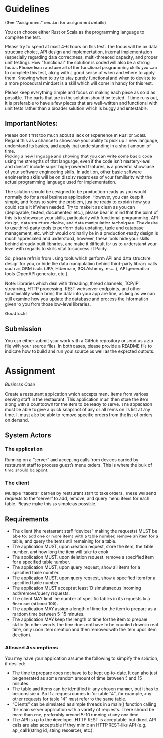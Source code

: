 # Guidelines

(See "Assignment" section for assignment details)

You can choose either Rust or Scala as the programming language to complete the test.  

Please try to spend at most 4-6 hours on this test.  The focus will be on data structure choice, API design and 
implementation, internal implementation (especially regarding data correctness, multi-threaded capacity, and 
proper unit testing).  How "functional" the solution is coded will also be a strong factor.  Please learn and use all 
of the functional programming skills you can to complete this test, along with a good sense of when and where to apply 
them.  Knowing when to try to stay purely functional and when to deviate to a more procedural mindset is a 
skill which will come in handy for this test.

Please keep everything simple and focus on making each piece as solid as possible.  The parts that are in the 
solution should be tested.  If time runs out, it is preferable to have a few pieces that are well-written and 
functional with unit tests rather than a broader solution which is buggy and untestable.

## Important Notes: 

Please don't fret too much about a lack of experience in Rust or Scala.  Regard this as a chance to showcase your 
ability to pick up a new language, understand its basics, and apply that understanding in a short amount of time.  
Picking a new language and showing that you can write some basic code using the strengths of that language, 
even if the code isn’t mastery-level and doesn’t include super high-powered features, is a powerful showcase of your 
software engineering skills.  In addition, other basic software engineering skills will be on display regardless of your
familiarity with the actual programming language used for implementation.

The solution should be designed to be production-ready as you would normally do for a real business application.
However, you can keep it simple, and focus to solve the problem, just be ready to explain how you could scale it 
if/when needed. Try to make it as clean as you can (deployable, tested, documented, etc.), please bear in mind that 
the point of this is to showcase your skills, particularly with functional programming, API design, data structure choice, 
and data manipulation techniques. The desire to use third-party tools to perform data updating, table and database management, etc. 
which would ordinarily be in a production-ready design is much appreciated and understood, 
however, these tools hide your skills behind already-built libraries, and make it difficult for us to 
understand your level with regards to skills vital to success at Paidy.  

So, please refrain from using tools which perform API and data structure design for you, or hide the data 
manipulation behind third-party library calls such as ORM tools (JPA, Hibernate, SQLAlchemy, etc...), 
API generation tools (OpenAPI generator, etc.).  

Note: Libraries which deal with threading, thread channels, TCP/IP streaming, HTTP processing, REST 
webserver endpoints, and other functionality which bring the data into your app are fine, as long as we can still 
examine how you update the database and process the information given to you from those low-level libraries.

Good luck!

## Submission

You can either submit your work with a GitHub repository or send us a zip file with your source files.  In both cases, 
please provide a README file to indicate how to build and run your source as well as the expected outputs.

# Assignment

*Business Case*

Create a restaurant application which accepts menu items from various serving staff in the restaurant.  This 
application must then store the item along with a countdown for the item to be ready to serve.  The application 
must be able to give a quick snapshot of any or all items on its list at any time.  It must also be able to remove 
specific orders from the list of orders on demand.

## System Actors

### The application
Running on a “server” and accepting calls from devices carried by restaurant staff to process guest’s 
menu orders.  This is where the bulk of time should be spent.

### The client 
Multiple "tablets" carried by restaurant staff to take orders.  These will send requests to the “server”
to add, remove, and query menu items for each table.  Please make this as simple as possible.

## Requirements

* The client (the restaurant staff “devices” making the requests) MUST be able to: add one or more items with a 
table number, remove an item for a table, and query the items still remaining for a table.
* The application MUST, upon creation request, store the item, the table number, and how long the item will take to cook.
* The application MUST, upon deletion request, remove a specified item for a specified table number.
* The application MUST, upon query request, show all items for a specified table number.
* The application MUST, upon query request, show a specified item for a specified table number.
* The application MUST accept at least 10 simultaneous incoming add/remove/query requests.
* The client MAY limit the number of specific tables in its requests to a finite set (at least 100).
* The application MAY assign a length of time for the item to prepare as a random time between 5-15 minutes.
* The application MAY keep the length of time for the item to prepare static (in other words, the time does not have 
to be counted down in real time, only upon item creation and then removed with the item upon item deletion).

### Allowed Assumptions

You may have your application assume the following to simplify the solution, if desired:

* The time to prepare does not have to be kept up-to-date.  It can also just be generated as some random amount 
of time between 5 and 15 minutes.
* The table and items can be identified in any chosen manner, but it has to be consistent. So if a request comes in for table "4", for example, any other requests for table "4" must refer to the same table.
* “Clients” can be simulated as simple threads in a main() function calling the main server application with a 
variety of requests.  There should be more than one, preferably around 5-10 running at any one time.
* The API is up to the developer.  HTTP REST is acceptable, but direct API calls are also acceptable if they mimic an 
HTTP REST-like API (e.g. api_call1(string id, string resource), etc.).


